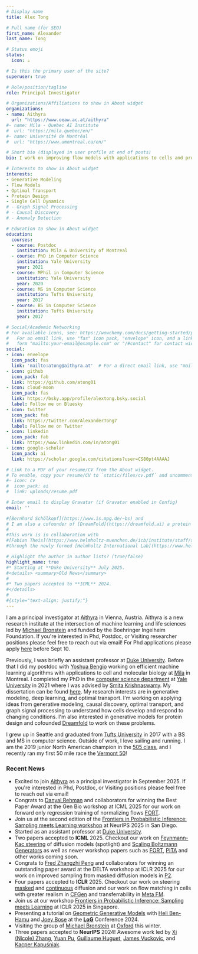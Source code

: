 ```yaml
---
# Display name
title: Alex Tong

# Full name (for SEO)
first_name: Alexander
last_name: Tong

# Status emoji
status:
  icon: ☕️

# Is this the primary user of the site?
superuser: true

# Role/position/tagline
role: Principal Investigator

# Organizations/Affiliations to show in About widget
organizations:
- name: Aithyra
  url: "https://www.oeaw.ac.at/aithyra"
#- name: Mila - Quebec AI Institute
#  url: "https://mila.quebec/en/"
#- name: Université de Montréal
#  url: "https://www.umontreal.ca/en/"

# Short bio (displayed in user profile at end of posts)
bio: I work on improving flow models with applications to cells and proteins.

# Interests to show in About widget
interests:
- Generative Modeling
- Flow Models
- Optimal Transport
- Protein Design
- Single Cell Dynamics
# - Graph Signal Processing
# - Causal Discovery
# - Anomaly Detection

# Education to show in About widget
education:
  courses:
  - course: Postdoc
    institution: Mila & University of Montreal
  - course: PhD in Computer Science
    institution: Yale University
    year: 2021
  - course: MPhil in Computer Science
    institution: Yale University
    year: 2020
  - course: MS in Computer Science
    institution: Tufts University
    year: 2017
  - course: BS in Computer Science
    institution: Tufts University
    year: 2017

# Social/Academic Networking
# For available icons, see: https://wowchemy.com/docs/getting-started/page-builder/#icons
#   For an email link, use "fas" icon pack, "envelope" icon, and a link in the
#   form "mailto:your-email@example.com" or "/#contact" for contact widget.
social:
- icon: envelope
  icon_pack: fas
  link: 'mailto:atong@aithyra.at'  # For a direct email link, use "mailto:test@example.org".
- icon: github
  icon_pack: fab
  link: https://github.com/atong01
- icon: cloud-moon
  icon_pack: fas
  link: https://bsky.app/profile/alextong.bsky.social
  label: Follow me on Bluesky
- icon: twitter
  icon_pack: fab
  link: https://twitter.com/AlexanderTong7
  label: Follow me on Twitter
- icon: linkedin
  icon_pack: fab
  link: https://www.linkedin.com/in/atong01
- icon: google-scholar
  icon_pack: ai
  link: https://scholar.google.com/citations?user=CS80pt4AAAAJ

# Link to a PDF of your resume/CV from the About widget.
# To enable, copy your resume/CV to `static/files/cv.pdf` and uncomment the lines below.
#- icon: cv
#  icon_pack: ai
#  link: uploads/resume.pdf

# Enter email to display Gravatar (if Gravatar enabled in Config)
email: ''

#[Bernhard Schölkopf](https://www.is.mpg.de/~bs) and 
# I am also a cofounder of [DreamFold](https://dreamfold.ai) a protein design startup.
#
#This work is in collaboration with 
#[Fabian Theis](https://www.helmholtz-muenchen.de/icb/institute/staff/staff/ma/2494/index.html)
#through the newly formed [Helmholtz International Lab](https://www.helmholtz.ai/themenmenue/our-research/helmholtz-international-labs/index.html), a German-Canadian collaboration.

# Highlight the author in author lists? (true/false)
highlight_name: true
#* Starting at **Duke University** July 2025.
#<details> <summary>Old News</summary>
#
#* Two papers accepted to **ICML** 2024. 
#</details>
#
#{style="text-align: justify;"}
---
```


I am a principal investigator at [Aithyra](https://www.oeaw.ac.at/aithyra) in
Vienna, Austria.  Aithyra is a new research institute at the intersection of
machine learning and life sciences led by [Michael
Bronstein](https://www.cs.ox.ac.uk/people/michael.bronstein/) and funded by the
Boehringer Ingelheim Foundation. If you're interested in Phd, Postdoc, or
Visiting researcher positions please feel free to reach out via email! For Phd
applications please apply [here](https://www.oeaw.ac.at/aithyra/phd-program)
before Sept 10.

Previously, I was briefly an assistant professor at [Duke
University](https://duke.edu). Before that I did my postdoc with [Yoshua
Bengio](https://https://yoshuabengio.org) working on efficient machine learning
algorithms with applications to cell and molecular biology at
[Mila](https://mila.quebec/en/) in Montreal. I completed my PhD in the
[computer science department](https://cpsc.yale.edu) at [Yale
University](https://www.yale.edu) in 2021 where I was advised by [Smita
Krishnaswamy](https://www.krishnaswamylab.org). My dissertation can be found
[here](uploads/Alexander_Tong_Thesis.pdf).  My research interests are in
generative modeling, deep learning, and optimal transport.  I'm working on
applying ideas from generative modeling, causal discovery, optimal transport,
and graph signal processing to understand how cells develop and respond to
changing conditions.  I'm also interested in generative models for protein
design and cofounded [Dreamfold](https://www.dreamfold.ai/) to work on these
problems.

I grew up in Seattle and graduated from [Tufts
University](https://www.tufts.edu) in 2017 with a BS and MS in computer
science. Outside of work, I love sailing and running. I am the 2019 junior
North American champion in the [505 class](https://www.int505.org), and I
recently ran my first 50 mile race the [Vermont 50](https://vermont50.com)!

### Recent News
* Excited to join [Aithyra](https://www.oeaw.ac.at/aithyra) as a principal
  investigator in September 2025. If you're interested in Phd, Postdoc, or
  Visiting positions please feel free to reach out via email!
* Congrats to [Danyal Rehman](https://danyalrehman.com) and collaborators for
  winning the Best Paper Award at the Gen Bio workshop at ICML 2025 for our
  work on forward only regression training of normalizing flows
  [FORT](https://arxiv.org/abs/2506.01158).
* Join us at the second edition of the [Frontiers in Probabilistic Inference:
  Sampling meets Learning
  workshop](http://fpiworkshop.org) at NeurIPS 2025 in
  San Diego.
* Started as an assistant professor at [Duke University](https://duke.edu).
* Two papers accepted to **ICML** 2025. Checkout our work on [Feynmann-Kac
  steering](https://arxiv.org/abs/2503.02819) of diffusion models (spotlight)
  and [Scaling Boltzmann Generators](https://arxiv.org/abs/2502.18462) as well
  as newer workshop papers such as [FORT](https://arxiv.org/abs/2506.01158),
  [PITA](https://arxiv.org/abs/2506.16471) and other works coming soon.
* Congrats to [Fred Zhangzhi Peng](https://pengzhangzhi.github.io/home/) and
  collaborators for winning an outstanding paper award at the DELTA workshop at
  ICLR 2025 for our work on improved sampling from masked diffusion models in
  [P2](https://arxiv.org/abs/2502.03540).
* Four papers accepted to **ICLR** 2025. Checkout our work on steering
  [masked](https://arxiv.org/abs/2410.08134) and
  [continuous](https://arxiv.org/abs/2412.17762) diffusion and our work on flow
  matching in cells with greater realism in
  [CFGen](https://arxiv.org/abs/2407.11734) and transferrability in [Meta
  FM](https://arxiv.org/abs/2408.14608).
* Join us at our workshop [Frontiers in Probabilistic Inference: Sampling meets
  Learning](https://sites.google.com/view/fpiworkshop/about) at ICLR 2025 in
  Singapore.
* Presenting a tutorial on [Geometric Generative
  Models](https://sites.google.com/view/ggm-log-tutorial/home) with [Heli
  Ben-Hamu](https://helibenhamu.github.io/) and [Joey
  Bose](https://joeybose.github.io/) at the
  [**LoG**](https://logconference.org/) Conference 2024.
* Visiting the group of [Michael
  Bronstein](https://www.cs.ox.ac.uk/people/michael.bronstein/) at
  [Oxford](https://www.ox.ac.uk) this winter.
* Three papers accepted to **NeurIPS** 2024! Awesome work led by [Xi (Nicole)
  Zhang](https://mila.quebec/en/directory/nicole-zhang), [Yuan
  Pu](https://yuan-pu.github.io), [Guillaume
  Huguet](https://mila.quebec/en/directory/guillaume-huguet), [James
  Vuckovic](http://www.jamesvuckovic.com/), and [Kacper
  Kapuśniak](https://scholar.google.com/citations?user=FO80TZ8AAAAJ&hl=en).
